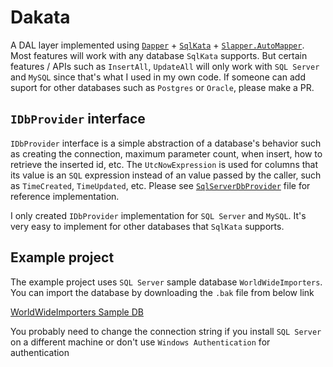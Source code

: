 # Dakata
A DAL layer implemented using [`Dapper`](https://github.com/StackExchange/Dapper) + [`SqlKata`](https://sqlkata.com/) + [`Slapper.AutoMapper`](https://github.com/SlapperAutoMapper/Slapper.AutoMapper). Most features will work with any database `SqlKata` supports. But certain 
features / APIs such as `InsertAll`, `UpdateAll` will only work with `SQL Server` and `MySQL` since that's what I used in my own code. If someone can add suport for other databases such as `Postgres` or `Oracle`, please make a PR. 

## `IDbProvider` interface
`IDbProvider` interface is a simple abstraction of a database's behavior such as creating the connection, maximum parameter count, when insert, how to retrieve the inserted id, etc. The `UtcNowExpression` is used for columns that its value is an `SQL` expression instead of an value passed by the caller, such as `TimeCreated`, `TimeUpdated`, etc. Please see [`SqlServerDbProvider`](https://github.com/imgen/Dakata/blob/master/src/Dakata.SqlServer/SqlServerDbProvider.cs) file for reference implementation. 

I only created `IDbProvider` implementation for `SQL Server` and `MySQL`. It's very easy to implement for other databases that `SqlKata` supports. 

## Example project
The example project uses `SQL Server` sample database `WorldWideImporters`. You can import the database by downloading the `.bak` file from below link

[WorldWideImporters Sample DB](https://github.com/microsoft/sql-server-samples/releases/tag/wide-world-importers-v1.0)

You probably need to change the connection string if you install `SQL Server` on a different machine or don't use `Windows Authentication` for authentication
